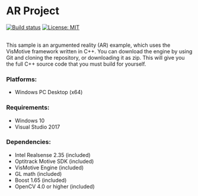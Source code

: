 # AR Project

[![Build status][s1]][av] [![License: MIT][s3]][li]

[s1]: https://ci.appveyor.com/api/projects/status/asw3s47t67951yhm?svg=true
[s3]: https://img.shields.io/badge/License-MIT-orange.svg

[av]: https://ci.appveyor.com/project/korfriend/ar-project
[li]: https://opensource.org/licenses/MIT

<br/>
This sample is an argumented reality (AR) example, which uses the VisMotive framework written in C++. 
You can download the engine by using Git and cloning the repository, or downloading it as zip. This will give you the full C++ source code that you must build for yourself. 

### Platforms:
- Windows PC Desktop (x64)

### Requirements:

- Windows 10
- Visual Studio 2017

### Dependencies:

- Intel Realsense 2.35 (included)
- Optitrack Motive SDK (included)
- VisMotive Engine (included)
- GL math (included)
- Boost 1.65 (included)
- OpenCV 4.0 or higher (included)
